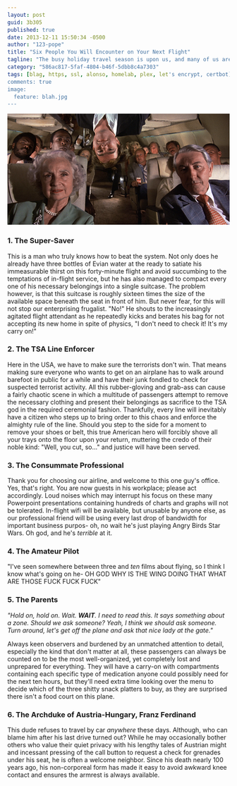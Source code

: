 ```yaml
---
layout: post
guid: 3b305
published: true
date: 2013-12-11 15:50:34 -0500
author: "123-pope"
title: "Six People You Will Encounter on Your Next Flight"
tagline: "The busy holiday travel season is upon us, and many of us are flying from various corners of the world to others. Here as always to help prepare you for the harsh realities around you, WNV takes a look at the types of people every flight is bound to encounter."
category: "586ac817-5faf-4804-b46f-5dbb8c4a7303"
tags: [blag, https, ssl, alonso, homelab, plex, let's encrypt, certbot]
comments: true
image:
  feature: blah.jpg
---
```


![](/assets/img/lol/peopleonyourflight.png)

### 1\. The Super-Saver

This is a man who truly knows how to beat the system. Not only does he already have three bottles of Evian water at the ready to satiate his immeasurable thirst on this forty-minute flight and avoid succumbing to the temptations of in-flight service, but he has also managed to compact every one of his necessary belongings into a single suitcase. The problem however, is that this suitcase is roughly sixteen times the size of the available space beneath the seat in front of him. But never fear, for this will not stop our enterprising frugalist. "No!" He shouts to the increasingly agitated flight attendant as he repeatedly kicks and berates his bag for not accepting its new home in spite of physics, "I don't need to check it! It's my carry on!"

### 2\. The TSA Line Enforcer

Here in the USA, we have to make sure the terrorists don't win. That means making sure everyone who wants to get on an airplane has to walk around barefoot in public for a while and have their junk fondled to check for suspected terrorist activity. All this rubber-gloving and grab-ass can cause a fairly chaotic scene in which a multitude of passengers attempt to remove the necessary clothing and present their belongings as sacrifice to the TSA god in the required ceremonial fashion. Thankfully, every line will inevitably have a citizen who steps up to bring order to this chaos and enforce the almighty rule of the line. Should you step to the side for a moment to remove your shoes or belt, this true American hero will forcibly shove all your trays onto the floor upon your return, muttering the credo of their noble kind: "Well, you cut, so..." and justice will have been served.

### 3\. The Consummate Professional

Thank you for choosing our airline, and welcome to this one guy's office. Yes, that's right. You are now guests in his workplace; please act accordingly. Loud noises which may interrupt his focus on these many Powerpoint presentations containing hundreds of charts and graphs will not be tolerated. In-flight wifi will be available, but unusable by anyone else, as our professional friend will be using every last drop of bandwidth for important business purpos- oh, no wait he's just playing Angry Birds Star Wars. Oh god, and he's _terrible_ at it.

### 4\. The Amateur Pilot

"I've seen somewhere between three and _ten_ films about flying, so I think I know what's going on he- OH GOD WHY IS THE WING DOING THAT WHAT ARE THOSE FUCK FUCK FUCK"

### 5\. The Parents

_"Hold on, hold on. Wait. **WAIT**. I need to read this. It says something about a zone. Should we ask someone? Yeah, I think we should ask someone. Turn around, let's get off the plane and ask that nice lady at the gate."_

Always keen observers and burdened by an unmatched attention to detail, especially the kind that don't matter at all, these passengers can always be counted on to be the most well-organized, yet completely lost and unprepared for everything. They will have a carry-on with compartments containing each specific type of medication anyone could possibly need for the next ten hours, but they'll need extra time looking over the menu to decide which of the three shitty snack platters to buy, as they are surprised there isn't a food court on this plane.

### 6\. The Archduke of Austria-Hungary, Franz Ferdinand

This dude refuses to travel by car _anywhere_ these days. Although, who can blame him after his last drive turned out? While he may occasionally bother others who value their quiet privacy with his lengthy tales of Austrian might and incessant pressing of the call button to request a check for grenades under his seat, he is often a welcome neighbor. Since his death nearly 100 years ago, his non-corporeal form has made it easy to avoid awkward knee contact and ensures the armrest is always available.
